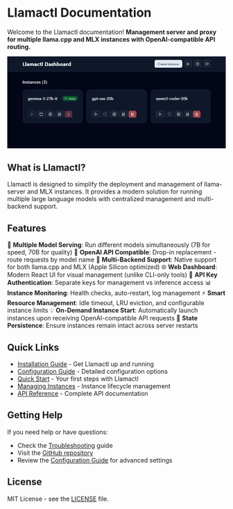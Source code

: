 # Llamactl Documentation

Welcome to the Llamactl documentation! **Management server and proxy for multiple llama.cpp and MLX instances with OpenAI-compatible API routing.**

![Dashboard Screenshot](images/dashboard.png)

## What is Llamactl?

Llamactl is designed to simplify the deployment and management of llama-server and MLX instances. It provides a modern solution for running multiple large language models with centralized management and multi-backend support.

## Features

🚀 **Multiple Model Serving**: Run different models simultaneously (7B for speed, 70B for quality)
🔗 **OpenAI API Compatible**: Drop-in replacement - route requests by model name
🍎 **Multi-Backend Support**: Native support for both llama.cpp and MLX (Apple Silicon optimized)
🌐 **Web Dashboard**: Modern React UI for visual management (unlike CLI-only tools)
🔐 **API Key Authentication**: Separate keys for management vs inference access
📊 **Instance Monitoring**: Health checks, auto-restart, log management
⚡ **Smart Resource Management**: Idle timeout, LRU eviction, and configurable instance limits
💡 **On-Demand Instance Start**: Automatically launch instances upon receiving OpenAI-compatible API requests
💾 **State Persistence**: Ensure instances remain intact across server restarts  

## Quick Links

- [Installation Guide](getting-started/installation.md) - Get Llamactl up and running
- [Configuration Guide](getting-started/configuration.md) - Detailed configuration options
- [Quick Start](getting-started/quick-start.md) - Your first steps with Llamactl
- [Managing Instances](user-guide/managing-instances.md) - Instance lifecycle management
- [API Reference](user-guide/api-reference.md) - Complete API documentation


## Getting Help

If you need help or have questions:

- Check the [Troubleshooting](user-guide/troubleshooting.md) guide
- Visit the [GitHub repository](https://github.com/lordmathis/llamactl)
- Review the [Configuration Guide](getting-started/configuration.md) for advanced settings

## License

MIT License - see the [LICENSE](https://github.com/lordmathis/llamactl/blob/main/LICENSE) file.

